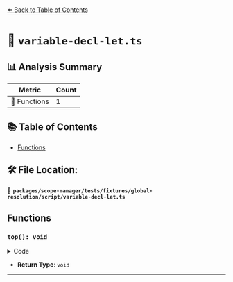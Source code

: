 [⬅️ Back to Table of Contents](../../../../../../index.md)

# 📄 `variable-decl-let.ts`

## 📊 Analysis Summary

| Metric | Count |
|--------|-------|
| 🔧 Functions | 1 |

## 📚 Table of Contents

- [Functions](#functions)

## 🛠️ File Location:
📂 **`packages/scope-manager/tests/fixtures/global-resolution/script/variable-decl-let.ts`**

## Functions

### `top(): void`

<details><summary>Code</summary>

```ts
() => {}
```
</details>

- **Return Type**: `void`

---